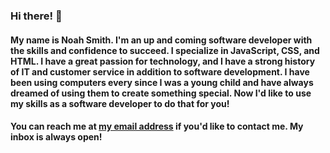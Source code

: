 ### Hi there! 👋
#### My name is Noah Smith. I'm an up and coming software developer with the skills and confidence to succeed. I specialize in JavaScript, CSS, and HTML. I have a great passion for technology, and I have a strong history of IT and customer service in addition to software development. I have been using computers every since I was a young child and have always dreamed of using them to create something special. Now I'd like to use my skills as a software developer to do that for you!

#### You can reach me at [my email address](mailto:noahcsmith1993@gmail.com) if you'd like to contact me. My inbox is always open!

<!--
**NoahCSmith93/NoahCSmith93** is a ✨ _special_ ✨ repository because its `README.md` (this file) appears on your GitHub profile.

Here are some ideas to get you started:

- 🔭 I’m currently working on ...
- 🌱 I’m currently learning ...
- 👯 I’m looking to collaborate on ...
- 🤔 I’m looking for help with ...
- 💬 Ask me about ...
- 📫 How to reach me: ...
- 😄 Pronouns: ...
- ⚡ Fun fact: ...
-->
